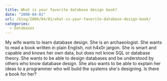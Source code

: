 ```yaml
---
title: What is your favorite database design book?
date: "2008-04-01"
url: /blog/2008/04/01/what-is-your-favorite-database-design-book/
categories:
  - Databases
---
```

My wife wants to learn database design. She is an archaeologist. She wants to read a book written in plain English, not h4x0r jargon. She is smart and capable and knows her own data, but does not know SQL or database theory. She wants to be able to design databases and be understood by others who know database design. She also wants to be able to explain her ideas to a programmer who will build the systems she's designing. Is there a book for her?


